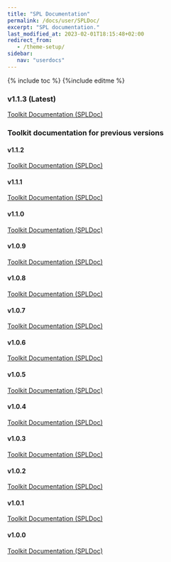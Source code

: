```yaml
---
title: "SPL Documentation"
permalink: /docs/user/SPLDoc/
excerpt: "SPL documentation."
last_modified_at: 2023-02-01T18:15:48+02:00
redirect_from:
   - /theme-setup/
sidebar:
   nav: "userdocs"
---
```

{% include toc %}
{%include editme %}

### v1.1.3 (Latest)

[Toolkit Documentation (SPLDoc)](/streamsx.websocket/doc/spldoc/html/)

### Toolkit documentation for previous versions

#### v1.1.2

[Toolkit Documentation (SPLDoc)](/streamsx.websocket/doc/v1.1.2/spldoc/html/)

#### v1.1.1

[Toolkit Documentation (SPLDoc)](/streamsx.websocket/doc/v1.1.1/spldoc/html/)

#### v1.1.0

[Toolkit Documentation (SPLDoc)](/streamsx.websocket/doc/v1.1.0/spldoc/html/)

#### v1.0.9

[Toolkit Documentation (SPLDoc)](/streamsx.websocket/doc/v1.0.9/spldoc/html/)

#### v1.0.8

[Toolkit Documentation (SPLDoc)](/streamsx.websocket/doc/v1.0.8/spldoc/html/)

#### v1.0.7

[Toolkit Documentation (SPLDoc)](/streamsx.websocket/doc/v1.0.7/spldoc/html/)

#### v1.0.6

[Toolkit Documentation (SPLDoc)](/streamsx.websocket/doc/v1.0.6/spldoc/html/)

#### v1.0.5

[Toolkit Documentation (SPLDoc)](/streamsx.websocket/doc/v1.0.5/spldoc/html/)

#### v1.0.4

[Toolkit Documentation (SPLDoc)](/streamsx.websocket/doc/v1.0.4/spldoc/html/)

#### v1.0.3

[Toolkit Documentation (SPLDoc)](/streamsx.websocket/doc/v1.0.3/spldoc/html/)

#### v1.0.2

[Toolkit Documentation (SPLDoc)](/streamsx.websocket/doc/v1.0.2/spldoc/html/)

#### v1.0.1

[Toolkit Documentation (SPLDoc)](/streamsx.websocket/doc/v1.0.1/spldoc/html/)

#### v1.0.0

[Toolkit Documentation (SPLDoc)](/streamsx.websocket/doc/v1.0.0/spldoc/html/)
